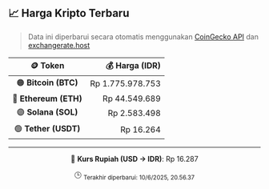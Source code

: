 

<!-- HARGA_KRIPTO -->
## 📈 Harga Kripto Terbaru

> Data ini diperbarui secara otomatis menggunakan [CoinGecko API](https://www.coingecko.com/) dan [exchangerate.host](https://exchangerate.host/)

<div align="center">

| 🪙 Token | 💰 Harga (IDR) |
|:------:|---------------:|
| 🟠 **Bitcoin (BTC)**   | Rp 1.775.978.753 |
| 🔵 **Ethereum (ETH)**  | Rp 44.549.689 |
| 🟣 **Solana (SOL)**    | Rp 2.583.498 |
| 🟢 **Tether (USDT)**   | Rp 16.264 |

---

💱 **Kurs Rupiah (USD → IDR)**: Rp 16.287

🕒 <sub>Terakhir diperbarui: 10/6/2025, 20.56.37</sub>

</div>
<!-- /HARGA_KRIPTO -->
